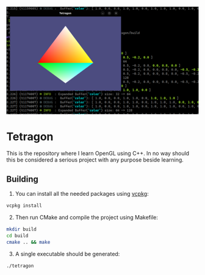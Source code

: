 ![Banner image](.github/images/screenshot.png)

# Tetragon

This is the repository where I learn OpenGL using C++. In no way 
should this be considered a serious project with any purpose beside learning.

## Building

1. You can install all the needed packages using [vcpkg](https://vcpkg.io/):
```sh
vcpkg install
```

2. Then run CMake and compile the project using Makefile:
```sh
mkdir build
cd build
cmake .. && make
```

3. A single executable should be generated:
```sh
./tetragon
```
